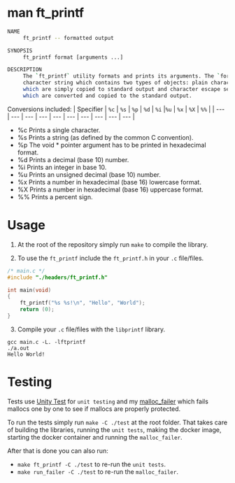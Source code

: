# man ft_printf
```sh
NAME
     ft_printf -- formatted output

SYNOPSIS
     ft_printf format [arguments ...]

DESCRIPTION
     The `ft_printf` utility formats and prints its arguments. The `format` is a
     character string which contains two types of objects: plain characters,
     which are simply copied to standard output and character escape sequences
     which are converted and copied to the standard output.
```



Conversions included:
| Specifier | `%c` | `%s` | `%p` | `%d` | `%i` |`%u` | `%x` | `%X` | `%%` |
| --- | --- | --- | --- | --- | --- | --- | --- | --- | --- |

 * %c Prints a single character.
 * %s Prints a string (as defined by the common C convention).
 * %p The void * pointer argument has to be printed in hexadecimal format.
 * %d Prints a decimal (base 10) number.
 * %i Prints an integer in base 10.
 * %u Prints an unsigned decimal (base 10) number.
 * %x Prints a number in hexadecimal (base 16) lowercase format.
 * %X Prints a number in hexadecimal (base 16) uppercase format.
 * %% Prints a percent sign.

# Usage

1. At the root of the repository simply run `make` to compile the library.

2. To use the `ft_printf` include the `ft_printf.h` in your `.c` file/files.
```c
/* main.c */
#include "./headers/ft_printf.h"

int main(void)
{
    ft_printf("%s %s!\n", "Hello", "World");
    return (0);
}
```

3. Compile your `.c` file/files with the `libprintf` library.
```text
gcc main.c -L. -lftprintf
./a.out
Hello World!
```

# Testing
Tests use [Unity Test](https://github.com/ThrowTheSwitch/Unity) for `unit testing` and my [malloc_failer](https://github.com/Stte/malloc_failer) which fails mallocs one by one to see if mallocs are properly protected.

To run the tests simply run `make -C ./test` at the root folder. That takes care of building the libraries, running the `unit tests`, making the docker image, starting the docker container and running the `malloc_failer`. 

After that is done you can also run: 
- `make ft_printf -C ./test` to re-run the `unit tests`.
- `make run_failer -C ./test` to re-run the `malloc_failer`.

